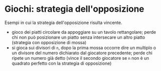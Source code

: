 # Giochi: strategia dell'opposizione

Esempi in cui la strategia dell'opposizione risulta vincente.

- gioco dei piatti circolare da appoggiare su un tavolo rettangolare; perde chi non può posizionare un piatto senza intersecare un altro piatto (strategia con opposizione di mossa)
- si gioca sui divisori di `n`, dopo la prima mossa occorre dire un multiplo o un divisore del numero dichiarato dal giocatore precedente; perde chi ripete un numero già detto (vince il secondo giocatore se `n` non è un quadrato perfetto con la strategia di opposizione)
